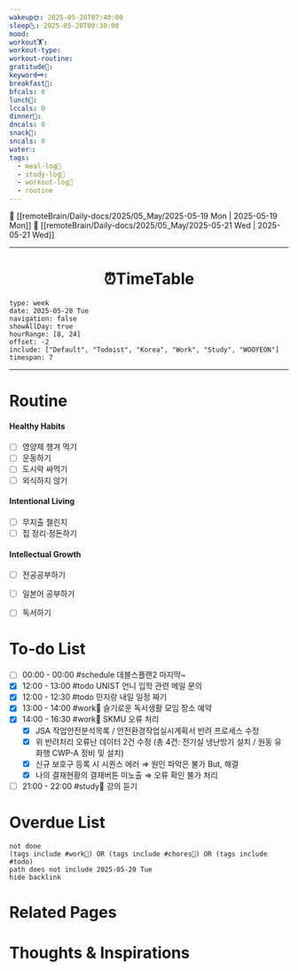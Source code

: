```yaml
---
wakeup🌞: 2025-05-20T07:40:00
sleep🌜: 2025-05-20T00:30:00
mood: 
workout🏋️: 
workout-type: 
workout-routine: 
gratitude🙏: 
keyword🗝️: 
breakfast🍳: 
bfcals: 0
lunch🍚: 
lccals: 0
dinner🥗: 
dncals: 0
snack🍬: 
sncals: 0
water💧: 
tags:
  - meal-log📝
  - study-log📓
  - workout-log💪
  - routine
---
```


🔺 [[remoteBrain/Daily-docs/2025/05_May/2025-05-19 Mon | 2025-05-19 Mon]]
🔻 [[remoteBrain/Daily-docs/2025/05_May/2025-05-21 Wed | 2025-05-21 Wed]]
___
<h1> <center>⏰TimeTable </center> </h1>

```gEvent
type: week
date: 2025-05-20 Tue
navigation: false
showAllDay: true
hourRange: [8, 24]
offset: -2
include: ["Default", "Todoist", "Korea", "Work", "Study", "WOOYEON"]
timespan: 7
```

--- 


# Routine 

####  Healthy Habits
- [ ] 영양제 챙겨 먹기
- [ ] 운동하기
- [ ] 도시락 싸먹기 
- [ ] 외식하지 않기 

####  Intentional Living 
- [ ] 무지출 챌린지 
- [ ] 집 정리·정돈하기

#### Intellectual Growth
- [ ] 전공공부하기
- [ ] 일본어 공부하기
- [ ] 독서하기



# To-do List

- [ ] 00:00 - 00:00 #schedule 데블스플랜2 마지막~
- [x] 12:00 - 13:00 #todo UNIST 언니 입학 관련 메일 문의
- [x] 12:00 - 12:30 #todo 민지랑 내일 일정 짜기
- [x] 13:00 - 14:00 #work💼 슬기로운 독서생활 모임 장소 예약
- [x] 14:00 - 16:30 #work💼 SKMU 오류 처리
	- [x] JSA 작업안전분석목록 / 안전환경작업실시계획서 반려 프로세스 수정
	- [x] 위 반려처리 오류난 데이터 2건 수정 (총 4건: 전기실 냉난방기 설치 / 원동 유화행 CWP-A 정비 및 설치)
	- [x] 신규 보호구 등록 시 시퀀스 에러 ⇒ 원인 파악은 불가 But, 해결
	- [x] 나의 결재현황의 결재버튼 미노출 ⇒ 오류 확인 불가 처리
- [ ] 21:00 - 22:00 #study📓 강의 듣기

# Overdue List
```tasks
not done
(tags include #work💼) OR (tags include #chores🧺) OR (tags include #todo)
path does not include 2025-05-20 Tue
hide backlink
```

# Related Pages



# Thoughts & Inspirations

